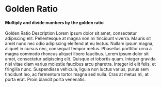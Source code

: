 # Golden Ratio

#### Multiply and divide numbers by the golden ratio

Golden Ratio Description Lorem ipsum dolor sit amet, consectetur adipiscing elit. Pellentesque at magna non mi tincidunt viverra. Mauris sit amet nunc nec odio adipiscing eleifend at eu lectus. Nullam ipsum magna, aliquet in cursus nec, consequat tempor metus. Phasellus porttitor urna a magna commodo rhoncus aliquet libero faucibus. Lorem ipsum dolor sit amet, consectetur adipiscing elit. Quisque et lobortis quam. Integer gravida nisi vitae diam varius molestie faucibus arcu pharetra. Integer id elit felis, et fringilla nunc. Suspendisse vehicula, ligula non luctus varius, purus sem tincidunt leo, ac fermentum tortor magna sed nulla. Cras at metus mi, at porta erat. Proin blandit porta venenatis.

